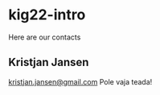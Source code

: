 # kig22-intro

Here are our contacts

## Kristjan Jansen

kristjan.jansen@gmail.com
Pole vaja teada!
